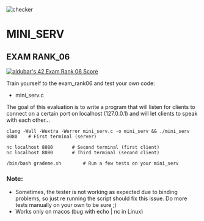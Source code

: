![checker](https://github.com/busshi/exam_rank06/actions/workflows/checker.yml/badge.svg)

# MINI_SERV
## EXAM RANK_06
[![aldubar's 42 Exam Rank 06 Score](https://badge42.vercel.app/api/v2/cl1p4dvqu002109k1x3fvx39n/project/2464142)](https://github.com/JaeSeoKim/badge42)

Train yourself to the exam_rank06 and test your own code:
- mini_serv.c

The goal of this evaluation is to write a program that will listen for clients to connect on a certain port on localhost (127.0.0.1) and will let clients to speak with each other...

```
clang -Wall -Wextra -Werror mini_serv.c -o mini_serv && ./mini_serv 8080	# First terminal (server)

nc localhost 8080		# Second terminal (first client)
nc localhost 8080		# Third terminal (second client)
```

```
/bin/bash grademe.sh		# Run a few tests on your mini_serv
```


### Note:
- Sometimes, the tester is not working as expected due to binding problems, so just re running the script should fix this issue.
Do more tests manually on your own to be sure ;)
- Works only on macos (bug with echo | nc in Linux)
